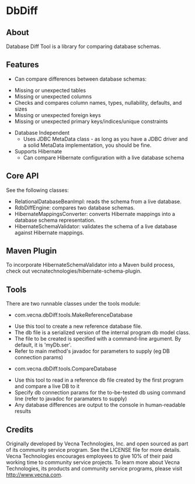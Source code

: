 DbDiff
========================

About
-----------------

Database Diff Tool is a library for comparing database schemas.

Features
-----------------
* Can compare differences between database schemas:
 - Missing or unexpected tables
 - Missing or unexpected columns
 - Checks and compares column names, types, nullability, defaults, and sizes
 - Missing or unexpected foreign keys
 - Missing or unexpected primary keys/indices/unique constraints
* Database Independent
  - Uses JDBC MetaData class - as long as you have a JDBC driver and a solid MetaData implementation, you should be fine.
* Supports Hibernate
  - Can compare Hibernate configuration with a live database schema

Core API
-----------------

See the following classes:

* RelationalDatabaseBeanImpl: reads the schema from a live database.
* RdbDiffEngine: compares two database schemas.
* HibernateMappingsConverter: converts Hibernate mappings into a database schema representation.
* HibernateSchemaValidator: validates the schema of a live database against Hibernate mappings.

Maven Plugin
-----------------

To incorporate HibernateSchemaValidator into a Maven build process, check out vecnatechnologies/hibernate-schema-plugin.

Tools
-----------------

There are two runnable classes under the tools module:

* com.vecna.dbDiff.tools.MakeReferenceDatabase
 - Use this tool to create a new reference database file. 
 - The db file is a serialized version of the internal program db model class. 
 - The file to be created is specified with a command-line argument. By default, it is 'myDb.ser'.
 - Refer to main method's javadoc for parameters to supply (eg DB connection params)
* com.vecna.dbDiff.tools.CompareDatabase
 - Use this tool to read in a reference db file created by the first program and compare a live DB to it
 - Specify db connection params for the to-be-tested db using command line (refer to javadoc for paramaters to supply)
 - Any database differences are output to the console in human-readable results

Credits
-----------------

Originally developed by Vecna Technologies, Inc. and open sourced as part of its community service program. See the LICENSE file for more details.
Vecna Technologies encourages employees to give 10% of their paid working time to community service projects. 
To learn more about Vecna Technologies, its products and community service programs, please visit http://www.vecna.com.
